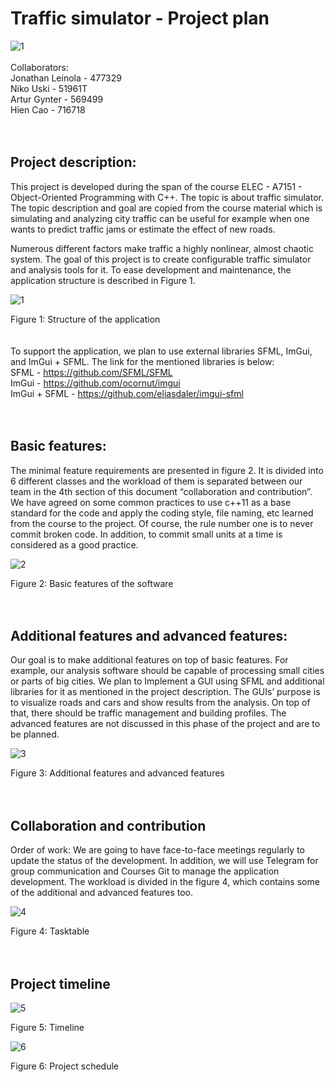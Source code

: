 
# Traffic simulator - Project plan #

![1](coverimg.png)
<br/>
<br/>
Collaborators:<br/>
Jonathan Leinola - 477329<br/>
Niko Uski - 51961T<br/>
Artur Gynter - 569499<br/>
Hien Cao - 716718<br/>
<br/>
<br/>
## Project description: ##

This project is developed during the span of the course ELEC - A7151 - Object-Oriented Programming with C++. The topic is about traffic simulator. The topic description and goal are copied from the course material which is simulating and analyzing city traffic can be useful for example when one wants to predict traffic jams or estimate the effect of new roads. 

Numerous different factors make traffic a highly nonlinear, almost chaotic system. The goal of this project is to create configurable traffic simulator and analysis tools for it. To ease development and maintenance, the application structure is described in Figure 1.

![1](projectStructure.png)

Figure 1: Structure of the application
<br/>
<br/>
<br/>
To support the application, we plan to use external libraries SFML, ImGui, and ImGui + SFML. The link for the mentioned libraries is below:
<br/>
SFML - https://github.com/SFML/SFML
<br/>
ImGui - https://github.com/ocornut/imgui
<br/>
ImGui + SFML - https://github.com/eliasdaler/imgui-sfml
<br/>
<br/>
<br/>
## Basic features: ##

The minimal feature requirements are presented in figure 2. It is divided into 6 different classes and the workload of them is separated between our team in the 4th section of this document “collaboration and contribution”. We have agreed on some common practices to use c++11 as a base standard for the code and apply the coding style, file naming, etc learned from the course to the project. Of course, the rule number one is to never commit broken code. In addition, to commit small units at a time is considered as a good practice.

![2](basicFeatures.png)

Figure 2: Basic features of the software
<br/>
<br/>
<br/>
## Additional features and advanced features: ##

Our goal is to make additional features on top of basic features. For example, our analysis software should be capable of processing small cities or parts of big cities. We plan to Implement a GUI using SFML and additional libraries for it as mentioned in the project description. The GUIs’ purpose is to visualize roads and cars and show results from the analysis. On top of that, there should be traffic management and building profiles. The advanced features are not discussed in this phase of the project and are to be planned.

![3](adfeatures.png)

Figure 3: Additional features and advanced features
<br/>
<br/>
<br/>
## Collaboration and contribution ##

Order of work:
We are going to have face-to-face meetings regularly to update the status of the development. In addition, we will use Telegram for group communication and Courses Git to manage the application development. The workload is divided in the figure 4, which contains some of the additional and advanced features too.

![4](chart1.png)

Figure 4: Tasktable
<br/>
<br/>
<br/>
## Project timeline ##

![5](projectTimeline.png)

Figure 5: Timeline

![6](timeTable.jpg)

Figure 6: Project schedule


